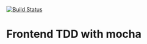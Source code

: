 [![Build Status](https://travis-ci.org/btamas/frontend_tdd.svg?branch=cashier)](https://travis-ci.org/btamas/frontend_tdd)

Frontend TDD with mocha
============